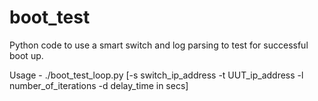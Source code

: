 # boot_test
Python code to use a smart switch and log parsing to test for successful boot up.

Usage - ./boot_test_loop.py [-s switch_ip_address -t UUT_ip_address -l number_of_iterations -d delay_time in secs]
